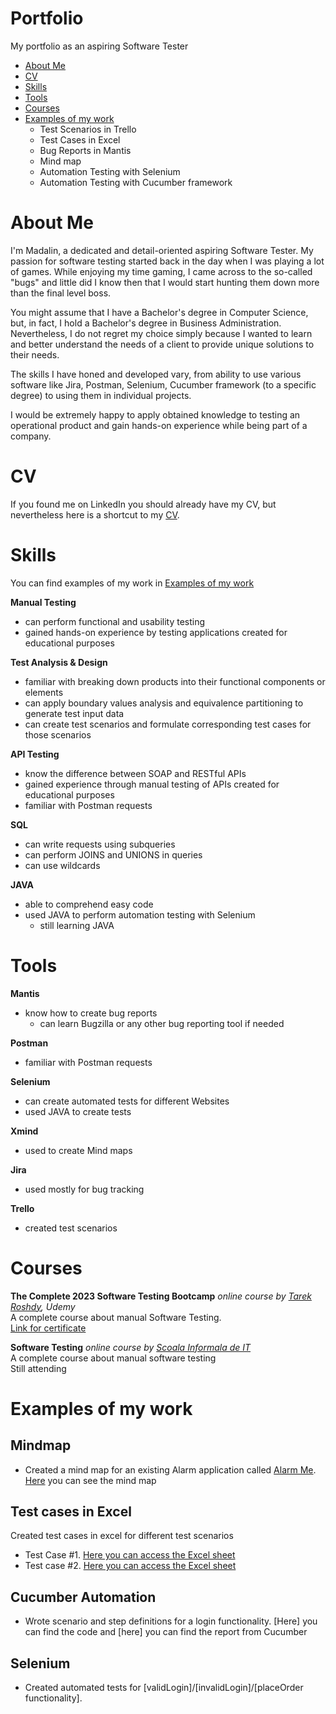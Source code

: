 # Portfolio
My portfolio as an aspiring Software Tester

- [About Me](#about-me)
- [CV](https://www.linkedin.com/in/alexandru-moise-21479022b/)
- [Skills](#skills)
- [Tools](#tools)
- [Courses](#courses)
- [Examples of my work](#examples-of-my-work)
  * Test Scenarios in Trello
  * Test Cases in Excel 
  * Bug Reports in Mantis
  * Mind map
  * Automation Testing with Selenium
  * Automation Testing with Cucumber framework

# About Me
I'm Madalin, a dedicated and detail-oriented aspiring Software Tester. My passion for software testing started back in the day when I was playing a lot of games. While enjoying my time gaming, I came across to the so-called "bugs" and little did I know then that I would start hunting them down more than the final level boss.

You might assume that I have a Bachelor's degree in Computer Science, but, in fact, I hold a Bachelor's degree in Business Administration. Nevertheless, I do not regret my choice simply because I wanted to learn and better understand the needs of a client to provide unique solutions to their needs.

The skills I have honed and developed vary, from ability to use various software like Jira, Postman, Selenium, Cucumber framework (to a specific degree) to using them in individual projects.

I would be extremely happy to apply obtained knowledge to testing an operational product and gain hands-on experience while being part of a company.

# CV
If you found me on LinkedIn you should already have my CV, but nevertheless here is a shortcut to my [CV](https://www.linkedin.com/in/alexandru-moise-21479022b/).

# Skills
You can find examples of my work in [Examples of my work](#examples-of-my-work)

__Manual Testing__
  * can perform functional and usability testing
  * gained hands-on experience by testing applications created for educational purposes

__Test Analysis & Design__
  * familiar with breaking down products into their functional components or elements
  * can apply boundary values analysis and equivalence partitioning to generate test input data
  * can create test scenarios and formulate corresponding test cases for those scenarios

__API Testing__
  * know the difference between SOAP and RESTful APIs
  * gained experience through manual testing of APIs created for educational purposes
  * familiar with Postman requests

__SQL__
 * can write requests using subqueries
 * can perform JOINS and UNIONS in queries
 * can use wildcards

__JAVA__
  * able to comprehend easy code
  * used JAVA to perform automation testing with Selenium
    * still learning JAVA
   
# Tools

__Mantis__
  * know how to create bug reports
      * can learn Bugzilla or any other bug reporting tool if needed

__Postman__
  * familiar with Postman requests

__Selenium__
  * can create automated tests for different Websites
  * used JAVA to create tests

__Xmind__
  * used to create Mind maps

__Jira__
  * used mostly for bug tracking

__Trello__
  * created test scenarios

# Courses

__The Complete 2023 Software Testing Bootcamp__
*online course by [Tarek Roshdy](https://www.udemy.com/user/trq-rshd/), Udemy*
 <br>A complete course about manual Software Testing.
 <br>[Link for certificate](https://www.udemy.com/certificate/UC-84a5933a-997e-4a1b-bb11-4211bbecf2e9/) 

__Software Testing__
*online course by [Scoala Informala de IT](https://scoalainformala.ro/cursuri/cursuri-testare-software-online/)*
 <br>A complete course about manual software testing 
 <br>Still attending 

# Examples of my work
## Mindmap 
   * Created a mind map for an existing Alarm application called [Alarm Me](https://alarm-me.en.softonic.com/). [Here](https://drive.google.com/file/d/1iGoi6ydTTfn8aRj_3WNUOnQFj_ufapOY/view?usp=sharing) you can see the mind map
## Test cases in Excel 
Created test cases in excel for different test scenarios
   * Test Case #1. [Here you can access the Excel sheet](https://docs.google.com/spreadsheets/d/16_azjeBGxY_ESWUU6DFAupXCTOKgoOtXNGx2oOLruSc/edit?usp=sharing)
   * Test case #2. [Here you can access the Excel sheet](https://docs.google.com/spreadsheets/d/1S8_vUra4x3CDEEXqswsPXGi_tMDAZEIzDIif6tNvM1w/edit?usp=sharing)
## Cucumber Automation
   * Wrote scenario and step definitions for a login functionality. [Here] you can find the code and [here] you can find the report from Cucumber
## Selenium
   * Created automated tests for [validLogin]/[invalidLogin]/[placeOrder functionality].
